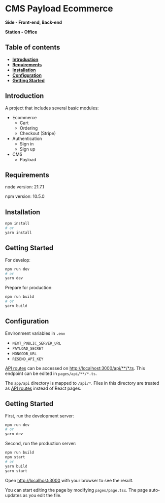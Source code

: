 # CMS Payload Ecommerce

**Side - Front-end, Back-end**

**Station - Office**

## Table of contents
- **[Introduction](#introduction)**
- **[Requirements](#requirements)**
- **[Installation](#installation)**
- **[Configuration](#configuration)**
- **[Getting Started](#getting-started)**

<h2 id="introduction">Introduction</h2>

A project that includes several basic modules:
- Ecommerce
  - Cart
  - Ordering
  - Checkout (Stripe)
- Authentication
  - Sign in
  - Sign up
- CMS
  - Payload

<h2 id="requirements">Requirements</h2>

node version: 21.7.1

npm version: 10.5.0

<h2 id="installation">Installation</h2>

```bash
npm install
# or
yarn install
```

<h2 id="getting-started">Getting Started</h2>

For develop:

```bash
npm run dev
# or
yarn dev
```

Prepare for production:
```bash
npm run build
# or
yarn build
```

<h2 id="configuration">Configuration</h2>

Environment variables in ```.env```
* ``NEXT_PUBLIC_SERVER_URL``
* ``PAYLOAD_SECRET``
* ``MONGODB_URL``
* ``RESEND_API_KEY``

[API routes](https://nextjs.org/docs/api-routes/introduction) can be accessed on [http://localhost:3000/api/**/*.ts](http://localhost:3000/api/**/*.ts). This endpoint can be edited in `pages/api/**/*.ts`.

The `app/api` directory is mapped to `/api/*`. Files in this directory are treated as [API routes](https://nextjs.org/docs/api-routes/introduction) instead of React pages.

<h2 id="getting-started">Getting Started</h2>

First, run the development server:

```bash
npm run dev
# or
yarn dev
```

Second, run the production server:
```bash
npm run build
npm start
# or
yarn build
yarn start
```

Open [http://localhost:3000](http://localhost:3000) with your browser to see the result.

You can start editing the page by modifying `pages/page.tsx`. The page auto-updates as you edit the file.